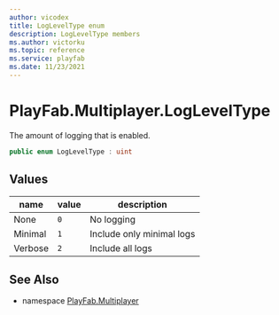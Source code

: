 ```yaml
---
author: vicodex
title: LogLevelType enum
description: LogLevelType members
ms.author: victorku
ms.topic: reference
ms.service: playfab
ms.date: 11/23/2021
---
```


# PlayFab.Multiplayer.LogLevelType

The amount of logging that is enabled.

```csharp
public enum LogLevelType : uint
```

## Values

| name | value | description |
| --- | --- | --- |
| None | `0` | No logging |
| Minimal | `1` | Include only minimal logs |
| Verbose | `2` | Include all logs |

## See Also

* namespace [PlayFab.Multiplayer](../PlayFabMultiplayerSDK.md)
